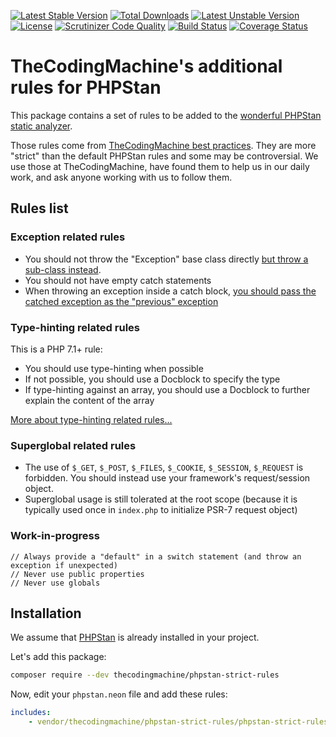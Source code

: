 [![Latest Stable Version](https://poser.pugx.org/thecodingmachine/phpstan-strict-rules/v/stable)](https://packagist.org/packages/thecodingmachine/phpstan-strict-rules)
[![Total Downloads](https://poser.pugx.org/thecodingmachine/phpstan-strict-rules/downloads)](https://packagist.org/packages/thecodingmachine/phpstan-strict-rules)
[![Latest Unstable Version](https://poser.pugx.org/thecodingmachine/phpstan-strict-rules/v/unstable)](https://packagist.org/packages/thecodingmachine/phpstan-strict-rules)
[![License](https://poser.pugx.org/thecodingmachine/phpstan-strict-rules/license)](https://packagist.org/packages/thecodingmachine/phpstan-strict-rules)
[![Scrutinizer Code Quality](https://scrutinizer-ci.com/g/thecodingmachine/phpstan-strict-rules/badges/quality-score.png?b=master)](https://scrutinizer-ci.com/g/thecodingmachine/phpstan-strict-rules/?branch=master)
[![Build Status](https://travis-ci.org/thecodingmachine/phpstan-strict-rules.svg?branch=master)](https://travis-ci.org/thecodingmachine/phpstan-strict-rules)
[![Coverage Status](https://coveralls.io/repos/thecodingmachine/phpstan-strict-rules/badge.svg?branch=master&service=github)](https://coveralls.io/github/thecodingmachine/phpstan-strict-rules?branch=master)


TheCodingMachine's additional rules for PHPStan
===============================================

This package contains a set of rules to be added to the [wonderful PHPStan static analyzer](https://github.com/phpstan/phpstan).

Those rules come from [TheCodingMachine best practices](http://bestpractices.thecodingmachine.com/).
They are more "strict" than the default PHPStan rules and some may be controversial. We use those at TheCodingMachine, have found them to help us in our daily work, and ask anyone working with us to follow them.

## Rules list

### Exception related rules

- You should not throw the "Exception" base class directly [but throw a sub-class instead](http://bestpractices.thecodingmachine.com/php/error_handling.html#subtyping-exceptions).
- You should not have empty catch statements
- When throwing an exception inside a catch block, [you should pass the catched exception as the "previous" exception](http://bestpractices.thecodingmachine.com/php/error_handling.html#wrapping-an-exception-do-not-lose-the-previous-exception)

### Type-hinting related rules

This is a PHP 7.1+ rule:

- You should use type-hinting when possible
- If not possible, you should use a Docblock to specify the type
- If type-hinting against an array, you should use a Docblock to further explain the content of the array

[More about type-hinting related rules...](doc/typehinting_rules.md)

### Superglobal related rules

- The use of `$_GET`, `$_POST`, `$_FILES`, `$_COOKIE`, `$_SESSION`, `$_REQUEST` is forbidden. You should instead use 
  your framework's request/session object.
- Superglobal usage is still tolerated at the root scope (because it is typically used once in `index.php` to initialize
  PSR-7 request object)

### Work-in-progress

    // Always provide a "default" in a switch statement (and throw an exception if unexpected)
    // Never use public properties
    // Never use globals

## Installation

We assume that [PHPStan](https://github.com/phpstan/phpstan) is already installed in your project.

Let's add this package:

```bash
composer require --dev thecodingmachine/phpstan-strict-rules
```

Now, edit your `phpstan.neon` file and add these rules:

```yml
includes:
    - vendor/thecodingmachine/phpstan-strict-rules/phpstan-strict-rules.neon
```
